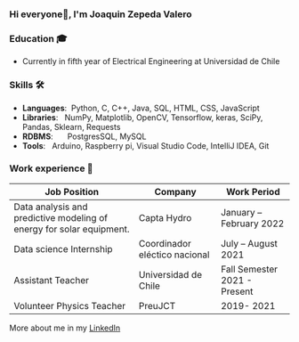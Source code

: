 ### Hi everyone👋, I'm Joaquin Zepeda Valero

### Education 🎓
- Currently in fifth year of Electrical Engineering at Universidad de Chile

### Skills 🛠️
- **Languages**:   &nbsp;Python, C, C++, Java, SQL, HTML, CSS, JavaScript
- **Libraries**: &nbsp;  NumPy, Matplotlib, OpenCV, Tensorflow, keras, SciPy, Pandas, Sklearn, Requests
- **RDBMS**:  &nbsp;  PostgresSQL, MySQL
- **Tools**: &nbsp;   Arduino, Raspberry pi, Visual Studio Code, IntelliJ IDEA, Git


### Work experience 👔
| Job Position          | Company        | Work Period                |
| --------------------- | -------------- | -------------------------- |
| Data analysis and predictive modeling of energy for solar equipment.   | Capta Hydro | January – February 2022    |
| Data science Internship   | Coordinador eléctico nacional | July – August 2021    |
| Assistant Teacher           |  Universidad de Chile | Fall Semester 2021  - Present  |
| Volunteer Physics Teacher | PreuJCT  | 2019- 2021   |

More about me in my [LinkedIn](https://www.linkedin.com/in/joaquin-zepeda-valero/)


